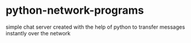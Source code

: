 # python-network-programs
simple chat server created with the help of python to transfer messages instantly over the network
